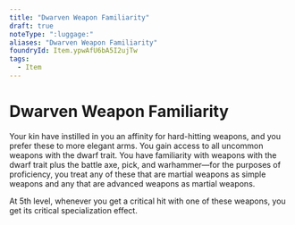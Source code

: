 ```yaml
---
title: "Dwarven Weapon Familiarity"
draft: true
noteType: ":luggage:"
aliases: "Dwarven Weapon Familiarity"
foundryId: Item.ypwAfU6bA5I2ujTw
tags:
  - Item
---
```


# Dwarven Weapon Familiarity

Your kin have instilled in you an affinity for hard-hitting weapons, and you prefer these to more elegant arms. You gain access to all uncommon weapons with the dwarf trait. You have familiarity with weapons with the dwarf trait plus the battle axe, pick, and warhammer—for the purposes of proficiency, you treat any of these that are martial weapons as simple weapons and any that are advanced weapons as martial weapons.

At 5th level, whenever you get a critical hit with one of these weapons, you get its critical specialization effect.

